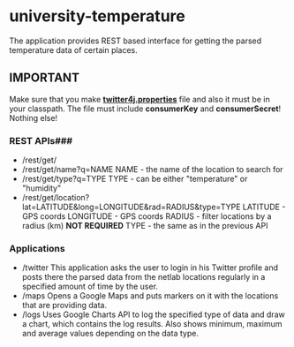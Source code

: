 university-temperature
======================

The application provides REST based interface for getting the parsed temperature data of certain places.

## IMPORTANT ##
Make sure that you make [**twitter4j.properties**](http://twitter4j.org/en/configuration.html) file and also it must be in your classpath.
The file must include **consumerKey** and **consumerSecret**! Nothing else!

### REST APIs###
- /rest/get/
- /rest/get/name?q=NAME
        NAME - the name of the location to search for
- /rest/get/type?q=TYPE
        TYPE - can be either "temperature" or "humidity"
- /rest/get/location?lat=LATITUDE&long=LONGITUDE&rad=RADIUS&type=TYPE
        LATITUDE - GPS coords
        LONGITUDE - GPS coords
        RADIUS - filter locations by a radius (km) **NOT REQUIRED**
        TYPE - the same as in the previous API

### Applications ###
- /twitter
        This application asks the user to login in his Twitter profile and posts there the parsed data from the netlab locations regularly in a specified amount of time by the user.
- /maps
        Opens a Google Maps and puts markers on it with the locations that are providing data.
- /logs
        Uses Google Charts API to log the specified type of data and draw a chart, which contains the log results. Also shows minimum, maximum and average values depending on the data type.
